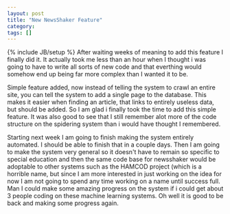 ```yaml
---
layout: post
title: "New NewsShaker Feature"
category:
tags: []
---
```

{% include JB/setup %}
After waiting weeks of meaning to add this feature I finally did it. It actually took me less than an hour when I thought i was going to have to write all sorts of new code and that everthing would somehow end up being far more complex than I wanted it to be. 

Simple feature added, now instead of telling the system to crawl an entire site, you can tell the system to add a single page to the database. This makes it easier when finding an article, that links to entirely useless data, but should be added. So I am glad i finally took the time to add this simple feature. It was also good to see that I still remember alot more of the code structure on the spidering system than i would have thought I remembered.

Starting next week I am going to finish making the system entirely automated. I should be able to finish that in a couple days. Then I am going to make the system very general so it doesn't have to remain so specific to special education and then the same code base for newsshaker would be adoptable to other systems such as the HAMCOD project (which is a horrible name, but since I am more interested in just working on the idea for now I am not going to spend any time working on a name until success full. Man I could make some amazing progress on the system if i could get about 3 people coding on these machine learning systems. Oh well it is good to be back and making some progress again.